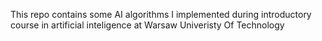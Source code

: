 This repo contains some AI algorithms I implemented during introductory course in artificial inteligence at Warsaw Univeristy Of Technology
